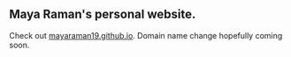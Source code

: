## Maya Raman's personal website.
Check out [mayaraman19.github.io](https://mayaraman19.github.io). Domain name change hopefully coming soon.
